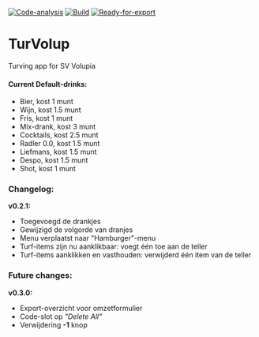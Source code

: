 [![Code-analysis](https://github.com/yoriaantje-dev/TurVolup/actions/workflows/code-analysis.yml/badge.svg)](https://github.com/yoriaantje-dev/TurVolup/actions/workflows/code-analysis.yml)
[![Build](https://github.com/yoriaantje-dev/TurVolup/actions/workflows/build.yml/badge.svg)](https://github.com/yoriaantje-dev/TurVolup/actions/workflows/build.yml)
[![Ready-for-export](https://github.com/yoriaantje-dev/TurVolup/actions/workflows/ready-for-export.yml/badge.svg)](https://github.com/yoriaantje-dev/TurVolup/actions/workflows/ready-for-export.yml)
# TurVolup
Turving app for SV Volupia

#### Current Default-drinks:
  - Bier,        kost 1 munt
  - Wijn,        kost 1.5 munt
  - Fris,        kost 1 munt
  - Mix-drank,   kost 3 munt
  - Cocktails,   kost 2.5 munt
  - Radler 0.0,  kost 1.5 munt
  - Liefmans,    kost 1.5 munt
  - Despo,       kost 1.5 munt
  - Shot,        kost 1 munt

### Changelog:
**v0.2.1:**
  - Toegevoegd de drankjes
  - Gewijzigd de volgorde van dranjes
  - Menu verplaatst naar "Hamburger"-menu
  - Turf-items zijn nu aanklikbaar: voegt één toe aan de teller
  - Turf-items aanklikken en vasthouden: verwijderd één item van de teller

### Future changes:
**v0.3.0:**
  - Export-overzicht voor omzetformulier
  - Code-slot op _"Delete All"_
  - Verwijdering **-1** knop